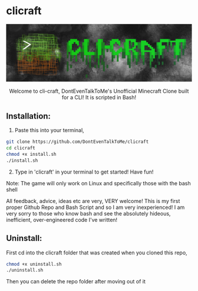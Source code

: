 # clicraft
<div align="center">
<img src="images/fulllogo.png" alt="Logo">

Welcome to cli-craft, DontEvenTalkToMe's Unofficial Minecraft Clone built for a CLI! It is scripted in Bash!
</div>

## Installation:

1. Paste this into your terminal,
```sh
git clone https://github.com/DontEvenTalkToMe/clicraft
cd clicraft
chmod +x install.sh
./install.sh
```
2. Type in 'clicraft' in your terminal to get started! Have fun!

Note: The game will only work on Linux and specifically those with the bash shell

All feedback, advice, ideas etc are very, VERY welcome! This is my first proper Github Repo and Bash Script and so I am very inexperienced! I am very sorry to those who know bash and see the absolutely hideous, inefficient, over-engineered code I've written!

## Uninstall:
First cd into the clicraft folder that was created when you cloned this repo,

```sh
chmod +x uninstall.sh
./uninstall.sh
```
Then you can delete the repo folder after moving out of it

